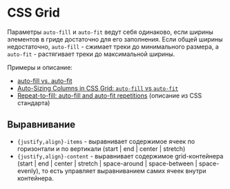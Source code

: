 # CSS Grid
Параметры `auto-fill` и `auto-fit` ведут себя одинаково, если ширины элементов в гриде достаточно для его заполнения.
Если общей ширины недостаточно, `auto-fill` - сжимает треки до минимального размера, а `auto-fit` - растягивает треки до максимальной ширины.

Примеры и описание:
- [auto-fill vs. auto-fit](https://gridbyexample.com/examples/example37/)
- [Auto-Sizing Columns in CSS Grid: `auto-fill` vs `auto-fit`](https://css-tricks.com/auto-sizing-columns-css-grid-auto-fill-vs-auto-fit/)
- [Repeat-to-fill: auto-fill and auto-fit repetitions](https://drafts.csswg.org/css-grid/#auto-repeat) (описание из CSS стандарта)


## Выравнивание

- `{justify,align}-items` - выравнивает содержимое ячеек по горизонтали и по вертикали (start | end | center | stretch)
- `{justify,align}-content` - выравнивает содержимое grid-контейнера (start | end | center | stretch | space-around | space-between | space-evenly), то есть управляет выравниванием самих ячеек внутри контейнера.
